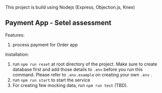 This project is build using Nodejs (Express, Objection.js, Knex)

## Payment App - Setel assessment

Features:
1. process payment for Order app

Installation:
1. run `npm run reset` at root directory of the project. Make sure to create database first and add those details to `.env` before you run this command. Please refer to `.env.example` on creating your own `.env` .
2. run `npm run start` to start the service
3. For creating few mocking data, run `npm run test` (TBD).
